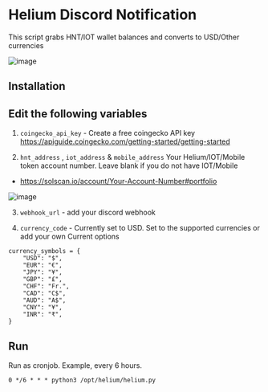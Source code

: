 # Helium Discord Notification

This script grabs HNT/IOT wallet balances and converts to USD/Other currencies

![image](https://github.com/sicXnull/helium-hnt-discord-embed/assets/31908995/353d429f-3a7b-4a40-97c8-4d707089bcc8)


## Installation


## Edit the following variables

1. `coingecko_api_key` - Create a free coingecko API key https://apiguide.coingecko.com/getting-started/getting-started


2. `hnt_address` , `iot_address` & `mobile_address` Your Helium/IOT/Mobile token account number. Leave blank if you do not have IOT/Mobile
  * https://solscan.io/account/Your-Account-Number#portfolio

![image](https://github.com/sicXnull/helium-hnt-discord/assets/31908995/cf0236ef-fa63-4831-b325-008143f115c5)


3. `webhook_url` - add your discord webhook 

4. `currency_code` - Currently set to USD. Set to the supported currencies or add your own Current options

```
currency_symbols = {
    "USD": "$",
    "EUR": "€",
    "JPY": "¥",
    "GBP": "£",
    "CHF": "Fr.",
    "CAD": "C$",
    "AUD": "A$",
    "CNY": "¥",
    "INR": "₹",
}
```


## Run 

Run as cronjob. Example, every 6 hours. 

```
0 */6 * * * python3 /opt/helium/helium.py
```

